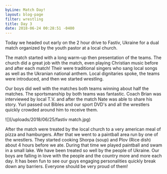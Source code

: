 ```yaml
---
byLine: Match Day!
layout: blog-page
filter: wrestling
title: Day 3
date: 2018-06-24 00:28:51 -0400
---
```

Today we headed out early on the 2 hour drive to Fastiv, Ukraine for a dual match organized by the youth pastor at a local church.

The match started with a long warm-up then presentation of the teams. The church did a great job with the match, even playing Christian music before and after each match! Their were traditional singers who sang local songs as well as the Ukranian national anthem. Local dignitaries spoke, the teams were introduced, and then we started wrestling.

Our boys did well with the matches both teams winning about half the matches. The sportsmanship by both teams was fantastic. Coach Brian was interviewed by local T.V. and after the match Nate was able to share his story. Yuri passed out Bibles and our sport DVD's and all the wrestlers quickly crowded around him to receive them.

![](/uploads/2018/06/25/fastiv match.jpg)

After the match were treated by the local church to a very american meal of pizza and hamburgers. After that we went to a paintball area run by one of the wrestlers. They started cooking Shorpa (soup) and Plov (Rice dish) about 4 hours before we ate. During that time we played paintball and swam in a small lake. We have been treated so well by the people of Ukraine. Our boys are falling in love with the people and the country more and more each day. It has been fun to see our guys engaging personalities quickly break down any barriers. Everyone should be very proud of them!